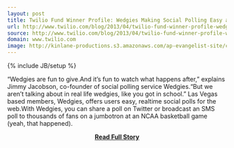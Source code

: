 ```yaml
---
layout: post
title: Twilio Fund Winner Profile: Wedgies Making Social Polling Easy and Fun w Twilio
url: http://www.twilio.com/blog/2013/04/twilio-fund-winner-profile-wedgies-making-social-polling-easy-and-fun-w-twilio.html
source: http://www.twilio.com/blog/2013/04/twilio-fund-winner-profile-wedgies-making-social-polling-easy-and-fun-w-twilio.html
domain: www.twilio.com
image: http://kinlane-productions.s3.amazonaws.com/ap-evangelist-site/curated/screenshots/7387_www_twilio_com.png
---
```

{% include JB/setup %}<p>“Wedgies are fun to give.And it’s fun to watch what happens after,” explains Jimmy Jacobson, co-founder of social polling service Wedgies.“But we aren’t talking about in real life wedgies, like you got in school.” Las Vegas based members, Wedgies, offers users easy, realtime social polls for the web.With Wedgies, you can share a poll on Twitter or broadcast an SMS poll to thousands of fans on a jumbotron at an NCAA basketball game (yeah, that happened).</p>
<center><p><a href="http://www.twilio.com/blog/2013/04/twilio-fund-winner-profile-wedgies-making-social-polling-easy-and-fun-w-twilio.html" style='padding:25px; font-sze:18px; font-weight: bold;'>Read Full Story</a></p></center>
